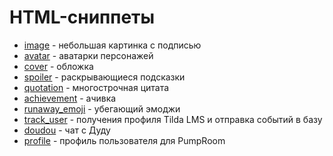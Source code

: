 # HTML-сниппеты

- [image](image.md) - небольшая картинка с подписью
- [avatar](avatar.md) - аватарки персонажей
- [cover](cover.md) - обложка
- [spoiler](spoiler.md) - раскрывающиеся подсказки
- [quotation](quotation.md) - многострочная цитата
- [achievement](achievement.md) - ачивка
- [runaway_emoji](runaway_emoji.md) - убегающий эмоджи
- [track_user](track_user.md) - получения профиля Tilda LMS и отправка событий в базу
- [doudou](doudou.md) - чат с Дуду
- [profile](profile.md) - профиль пользователя для PumpRoom
